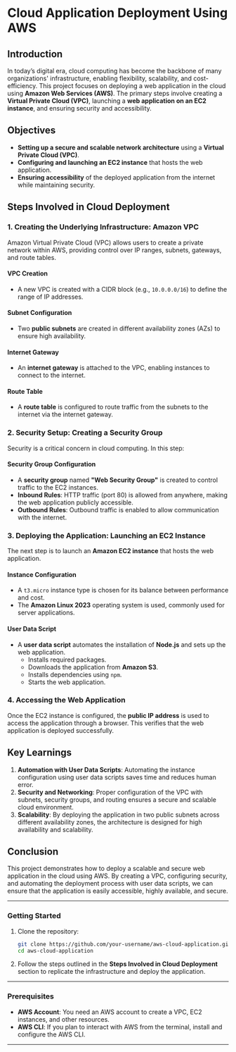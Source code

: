 # Cloud Application Deployment Using AWS

## Introduction

In today’s digital era, cloud computing has become the backbone of many organizations' infrastructure, enabling flexibility, scalability, and cost-efficiency. This project focuses on deploying a web application in the cloud using **Amazon Web Services (AWS)**. The primary steps involve creating a **Virtual Private Cloud (VPC)**, launching a **web application on an EC2 instance**, and ensuring security and accessibility.

## Objectives

- **Setting up a secure and scalable network architecture** using a **Virtual Private Cloud (VPC)**.
- **Configuring and launching an EC2 instance** that hosts the web application.
- **Ensuring accessibility** of the deployed application from the internet while maintaining security.

## Steps Involved in Cloud Deployment

### 1. Creating the Underlying Infrastructure: **Amazon VPC**
Amazon Virtual Private Cloud (VPC) allows users to create a private network within AWS, providing control over IP ranges, subnets, gateways, and route tables.

#### VPC Creation
- A new VPC is created with a CIDR block (e.g., `10.0.0.0/16`) to define the range of IP addresses.

#### Subnet Configuration
- Two **public subnets** are created in different availability zones (AZs) to ensure high availability.

#### Internet Gateway
- An **internet gateway** is attached to the VPC, enabling instances to connect to the internet.

#### Route Table
- A **route table** is configured to route traffic from the subnets to the internet via the internet gateway.

### 2. Security Setup: **Creating a Security Group**
Security is a critical concern in cloud computing. In this step:

#### Security Group Configuration
- A **security group** named **"Web Security Group"** is created to control traffic to the EC2 instances.
- **Inbound Rules**: HTTP traffic (port 80) is allowed from anywhere, making the web application publicly accessible.
- **Outbound Rules**: Outbound traffic is enabled to allow communication with the internet.

### 3. Deploying the Application: **Launching an EC2 Instance**
The next step is to launch an **Amazon EC2 instance** that hosts the web application.

#### Instance Configuration
- A `t3.micro` instance type is chosen for its balance between performance and cost.
- The **Amazon Linux 2023** operating system is used, commonly used for server applications.

#### User Data Script
- A **user data script** automates the installation of **Node.js** and sets up the web application.
  - Installs required packages.
  - Downloads the application from **Amazon S3**.
  - Installs dependencies using `npm`.
  - Starts the web application.

### 4. Accessing the Web Application
Once the EC2 instance is configured, the **public IP address** is used to access the application through a browser. This verifies that the web application is deployed successfully.

## Key Learnings

1. **Automation with User Data Scripts**: Automating the instance configuration using user data scripts saves time and reduces human error.
2. **Security and Networking**: Proper configuration of the VPC with subnets, security groups, and routing ensures a secure and scalable cloud environment.
3. **Scalability**: By deploying the application in two public subnets across different availability zones, the architecture is designed for high availability and scalability.

## Conclusion
This project demonstrates how to deploy a scalable and secure web application in the cloud using AWS. By creating a VPC, configuring security, and automating the deployment process with user data scripts, we can ensure that the application is easily accessible, highly available, and secure.

---

### Getting Started

1. Clone the repository:
    ```bash
    git clone https://github.com/your-username/aws-cloud-application.git
    cd aws-cloud-application
    ```

2. Follow the steps outlined in the **Steps Involved in Cloud Deployment** section to replicate the infrastructure and deploy the application.

---

### Prerequisites

- **AWS Account**: You need an AWS account to create a VPC, EC2 instances, and other resources.
- **AWS CLI**: If you plan to interact with AWS from the terminal, install and configure the AWS CLI.

---
